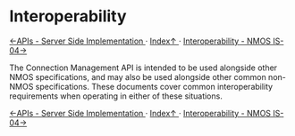 # Interoperability

[←APIs - Server Side Implementation ](2.2._APIs_-_Server_Side_Implementation.md) · [ Index↑ ](..) · [Interoperability - NMOS IS-04→](3.1._Interoperability_-_NMOS_IS-04.md)



The Connection Management API is intended to be used alongside other NMOS specifications, and may also be used alongside other common non-NMOS specifications. These documents cover common interoperability requirements when operating in either of these situations.

[←APIs - Server Side Implementation ](2.2._APIs_-_Server_Side_Implementation.md) · [ Index↑ ](..) · [Interoperability - NMOS IS-04→](3.1._Interoperability_-_NMOS_IS-04.md)
